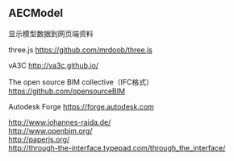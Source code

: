 ## AECModel
显示模型数据到网页端资料

three.js
https://github.com/mrdoob/three.js

vA3C
http://va3c.github.io/

The open source BIM collective（IFC格式）
https://github.com/opensourceBIM

Autodesk Forge
https://forge.autodesk.com


http://www.johannes-raida.de/  
http://www.openbim.org/  
http://paperjs.org/  
http://through-the-interface.typepad.com/through_the_interface/  

